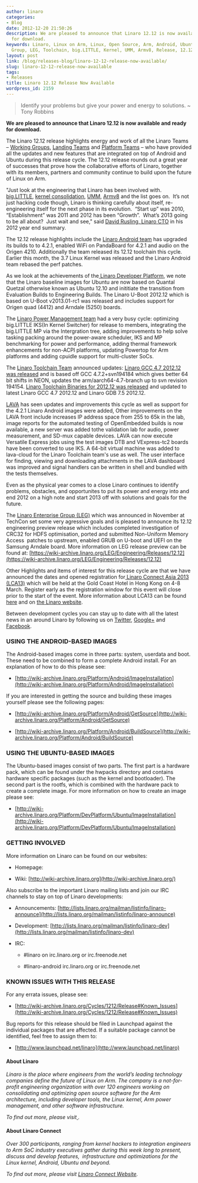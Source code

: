 ```yaml
---
author: linaro
categories:
- Blog
date: 2012-12-20 21:50:26
description: We are pleased to announce that Linaro 12.12 is now available and ready
  for download.
keywords: Linaro, Linux on Arm, Linux, Open Source, Arm, Android, Ubuntu, Linaro Enterprise
  Group, LEG, Toolchain, big.LITTLE, Kernel, UMM, Armv8, Release, 12.12, Announcement
layout: post
link: /blog/releases-blog/linaro-12-12-release-now-available/
slug: linaro-12-12-release-now-available
tags:
- Releases
title: Linaro 12.12 Release Now Available
wordpress_id: 2159
---
```


> Identify your problems but give your power and energy to solutions. ~ Tony Robbins


**We are pleased to announce that Linaro 12.12 is now available and ready for download.**

The Linaro 12.12 release highlights energy and work of all the Linaro Teams – [Working Groups](https://wiki-archive.linaro.org/WorkingGroups), [Landing Teams](https://wiki-archive.linaro.org/LandingTeams) and [Platform Teams](https://wiki-archive.linaro.org/Platform) – who have provided all the updates and new features that are integrated on top of Android and Ubuntu during this release cycle. The 12.12 release rounds out a great year of successes that prove how the collaborative efforts of Linaro, together with its members, partners and community continue to build upon the future of Linux on Arm.

"Just look at the engineering that Linaro has been involved with. [big.LITTLE](/blog/big-little-technology-two-usage-models/), [kernel consolidation](https://wiki-archive.linaro.org/WorkingGroups/Kernel), [UMM](/blog/linaros-emphasis-on-dma_buf-in-the-3-3-linux-kernel/), [Armv8](/engineering/) and the list goes on.  It’s not just hacking code though, Linaro is thinking carefully about itself, re-engineering itself for the next phase in its evolution.  “Start up” was 2010, “Establishment” was 2011 and 2012 has been “Growth”.  What’s 2013 going to be all about?  Just wait and see," said [David Rusling, Linaro CTO](/about/) in his 2012 year end summary.

The 12.12 release highlights include the [Linaro Android team](https://wiki-archive.linaro.org/Platform/Android) has upgraded its builds to to 4.2.1, enabled WiFi on PandaBoard for 4.2.1 and audio on the Origen 4210. Additionally the team released its 12.12 toolchain this cycle. Earlier this month, the 3.7 Linux Kernel was released and the Linaro Android team rebased the perf patches.

As we look at the achievements of the[ Linaro Developer Platform](https://wiki-archive.linaro.org/Platform/DevPlatform), we note that the Linaro baseline images for Ubuntu are now based on Quantal Quetzal otherwise known as Ubuntu 12.10 and inititiate the transition from Evaluation Builds to Engineering Builds. The Linaro U-Boot 2012.12 which is based on U-Boot v2013.01-rc1 was released and includes support for Origen quad (4412) and Arndale (5250) boards.

The [Linaro Power Management team](https://wiki-archive.linaro.org/WorkingGroups/PowerManagement) had a very busy cycle: optimizing big.LITTLE IKS(In Kernel Switcher) for release to members, integrating the big.LITTLE MP via the Intergration tree, adding improvements to help solve tasking packing around the power-aware scheduler, IKS and MP benchmarking for power and performance, adding thermal framework enhancements for non-ACPI platforms, updating Powertop for Arm platforms and adding cpuidle support for multi-cluster SoCs.

The [Linaro Toolchain Team](https://wiki-archive.linaro.org/WorkingGroups/ToolChain) announced updates: [Linaro GCC 4.7 2012.12 was released](http://lists.linaro.org/pipermail/linaro-toolchain/2012-December/003034.html) and is based off GCC 4.7.2+svn194184 which gives better 64 bit shifts in NEON, updates the arm/aarch64-4.7-branch up to svn revision 194154. [Linaro Toolchain Binaries for 2012.12 was released](http://lists.linaro.org/pipermail/linaro-toolchain/2012-December/003042.html) and updated to latest Linaro GCC 4.7 2012.12 and Linaro GDB 7.5 2012.12.

[LAVA](https://wiki-archive.linaro.org/Platform/LAVA) has seen updates and improvements this cycle as well as support for the 4.2.1 Linaro Android images were added, Other improvements on the LAVA front include increases IP address space from 255 to 65k in the lab, image reports for the automated testing of OpenEmbedded builds is now available, a new server was added tothe validation lab for audio, power measurement, and SD-mux capable devices. LAVA can now execute Versatile Express jobs using the test images DTB and VExpress-tc2 boards have been converted to use IKS. A 64-bit virtual machine was added to lava-cloud for the Linaro Toolchain team's use as well. The user interface for finding, viewing and downloading attachments in the LAVA dashboard was improved and signal handlers can be written in shell and bundled with the tests themselves.

Even as the physical year comes to a close Linaro continues to identify problems, obstacles, and opportunites to put its power and energy into and end 2012 on a high note and start 2013 off with solutions and goals for the future.

The [Linaro Enterprise Group (LEG)](/engineering/datacenter-and-cloud/) which was announced in November at TechCon set some very agressive goals and is pleased to announce its 12.12 engineering preview release which includes completed investigation of CRC32 for HDFS optimisation, ported and submitted Non-Uniform Memory Access  patches to upstream, enabled GRUB on U-boot and UEFI on the Samsung Arndale board. More information on LEG release preview can be found at: [https://wiki-archive.linaro.org/LEG/Engineering/Releases/12.12](https://wiki-archive.linaro.org/LEG/Engineering/Releases/12.12)

Other Highlights and items of interest for this release cycle are that we have announced the dates and opened registration for[ Linaro Connect Asia 2013 (LCA13)](https://connect.linaro.org) which will be held at the Gold Coast Hotel in Hong Kong on 4-8 March. Register early as the registration window for this event will close prior to the start of the event. More information about LCA13 can be found [here](/blog/registration-opens-for-linaro-connect-asia-2013-book-early/) and on [the Linaro website](https://connect.linaro.org).

Between development cycles you can stay up to date with all the latest news in an around Linaro by following us on [Twitter](https://twitter.com/LinaroOrg), [Google+](https://plus.google.com/+LinaroOnAir) and[ Facebook](https://www.facebook.com/LinaroOrg).


### USING THE ANDROID-BASED IMAGES


The Android-based images come in three parts: system, userdata and boot. These need to be combined to form a complete Android install. For an explanation of how to do this please see:

  * [http://wiki-archive.linaro.org/Platform/Android/ImageInstallation](http://wiki-archive.linaro.org/Platform/Android/ImageInstallation)


If you are interested in getting the source and building these images yourself please see the following pages:


  * [http://wiki-archive.linaro.org/Platform/Android/GetSource](http://wiki-archive.linaro.org/Platform/Android/GetSource)


  * [http://wiki-archive.linaro.org/Platform/Android/BuildSource](http://wiki-archive.linaro.org/Platform/Android/BuildSource)


### USING THE UBUNTU-BASED IMAGES


The Ubuntu-based images consist of two parts. The first part is a hardware pack, which can be found under the hwpacks directory and contains hardware specific packages (such as the kernel and bootloader). The second part is the rootfs, which is combined with the hardware pack to create a complete image. For more information on how to create an image please see:

  * [http://wiki-archive.linaro.org/Platform/DevPlatform/Ubuntu/ImageInstallation](http://wiki-archive.linaro.org/Platform/DevPlatform/Ubuntu/ImageInstallation)

### GETTING INVOLVED


More information on Linaro can be found on our websites:

  * Homepage: [](/)


  * Wiki: [http://wiki-archive.linaro.org](http://wiki-archive.linaro.org/)

Also subscribe to the important Linaro mailing lists and join our IRC channels to stay on top of Linaro developments:

  * Announcements: [http://lists.linaro.org/mailman/listinfo/linaro-announce](http://lists.linaro.org/mailman/listinfo/linaro-announce)


  * Development: [http://lists.linaro.org/mailman/listinfo/linaro-dev](http://lists.linaro.org/mailman/listinfo/linaro-dev)


  * IRC:


    * #linaro on irc.linaro.org or irc.freenode.net


    * #linaro-android irc.linaro.org or irc.freenode.net


### KNOWN ISSUES WITH THIS RELEASE

For any errata issues, please see:

  * [http://wiki-archive.linaro.org/Cycles/1212/Release#Known_Issues](http://wiki-archive.linaro.org/Cycles/1212/Release#Known_Issues)


Bug reports for this release should be filed in Launchpad against the individual packages that are affected. If a suitable package cannot be identified, feel free to assign them to:


  * [http://www.launchpad.net/linaro](http://www.launchpad.net/linaro)

#### **About Linaro**


_Linaro is the place where engineers from the world’s leading technology companies define the future of Linux on Arm. The company is a not-for-profit engineering organization with over 120 engineers working on consolidating and optimizing open source software for the Arm architecture, including developer tools, the Linux kernel, Arm power management, and other software infrastructure._

_To find out more, please visit[ ](/)._


#### **About Linaro Connect**


_Over 300 participants, ranging from kernel hackers to integration engineers to Arm SoC industry executives gather during this week long to present, discuss and develop features,  infrastructure and optimizations for the Linux kernel, Android, Ubuntu and beyond._

_To find out more, please visit [Linaro Connect Website](https://connect.linaro.org)._
